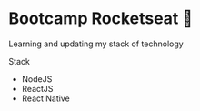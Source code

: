 # Bootcamp Rocketseat 🚀
Learning and updating my stack of technology

Stack
* NodeJS
* ReactJS
* React Native